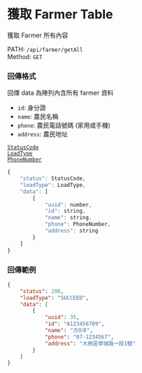 # 獲取 Farmer Table

獲取 Farmer 所有內容

PATH: `/api/farmer/getAll`  
Method: `GET`


### 回傳格式

回傳 data 為陣列內含所有 farmer 資料  

* `id`: 身分證
* `name`: 農民名稱
* `phone`: 農民電話號碼 (家用或手機)
* `address`: 農民地址

[`StatusCode`](../types.md#statuscode)  
[`LoadType`](../types.md#loadtype)  
[`PhoneNumber`](../types.md#phonenumber)  

```js
{
    "status": StatusCode,
    "loadType": LoadType,
    "data": [
        {
            "uuid": number,
            "id": string,
            "name": string,
            "phone": PhoneNumber,
            "address": string
        }
    ]
}
```

### 回傳範例
```json
{
    "status": 200,
    "loadType": "SUCCEED",
    "data": [
        {
            "uuid": 35,
            "id": "A123456789",
            "name": "方O洋",
            "phone": "07-1234567",
            "address": "大樹區學城路一段1號"
        }
    ]
}
```